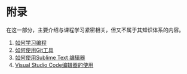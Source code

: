# 附录

在这一部分，主要介绍与课程学习紧密相关，但又不属于其知识体系的内容。

1. [如何学习编程](Howtolearn.html)
1. [如何使用Git工具](git.html)
1. [如何使用Sublime Text 编辑器](Sublime.html)
1. [Visual Studio Code编辑器的使用](Vscode.md)
